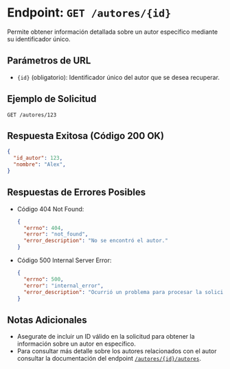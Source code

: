 # Endpoint: `GET /autores/{id}`

Permite obtener información detallada sobre un autor específico mediante su identificador único.

## Parámetros de URL
- `{id}` (obligatorio): Identificador único del autor que se desea recuperar.

## Ejemplo de Solicitud
```http
GET /autores/123
```

## Respuesta Exitosa (Código 200 OK)
```json
{
  "id_autor": 123,
  "nombre": "Alex",
}
```

## Respuestas de Errores Posibles
- Código 404 Not Found:

  ```json
  {
    "errno": 404,
    "error": "not_found",
    "error_description": "No se encontró el autor."
  }
  ```

- Código 500 Internal Server Error:
  ```json
  {
    "errno": 500,
    "error": "internal_error",
    "error_description": "Ocurrió un problema para procesar la solicitud"
  }
  ``` 

## Notas Adicionales

- Asegurate de incluir un ID válido en la solicitud para obtener la información
  sobre un autor en específico.
- Para consultar más detalle sobre los autores relacionados con el autor consultar
  la documentación del endpoint [`/autores/{id}/autores`](./get-autores-id.md).